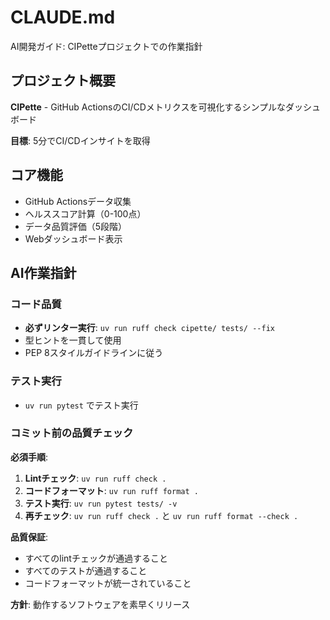 # CLAUDE.md

AI開発ガイド: CIPetteプロジェクトでの作業指針

## プロジェクト概要

**CIPette** - GitHub ActionsのCI/CDメトリクスを可視化するシンプルなダッシュボード

**目標**: 5分でCI/CDインサイトを取得

## コア機能

- GitHub Actionsデータ収集
- ヘルススコア計算（0-100点）
- データ品質評価（5段階）
- Webダッシュボード表示

## AI作業指針

### コード品質
- **必ずリンター実行**: `uv run ruff check cipette/ tests/ --fix`
- 型ヒントを一貫して使用
- PEP 8スタイルガイドラインに従う

### テスト実行
- `uv run pytest` でテスト実行

### コミット前の品質チェック
**必須手順**:
1. **Lintチェック**: `uv run ruff check .`
2. **コードフォーマット**: `uv run ruff format .`
3. **テスト実行**: `uv run pytest tests/ -v`
4. **再チェック**: `uv run ruff check .` と `uv run ruff format --check .`

**品質保証**:
- すべてのlintチェックが通過すること
- すべてのテストが通過すること
- コードフォーマットが統一されていること

**方針**: 動作するソフトウェアを素早くリリース